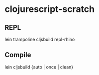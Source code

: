 # clojurescript-scratch

## REPL
lein trampoline cljsbuild repl-rhino

## Compile
lein cljsbuild {auto | once | clean}
